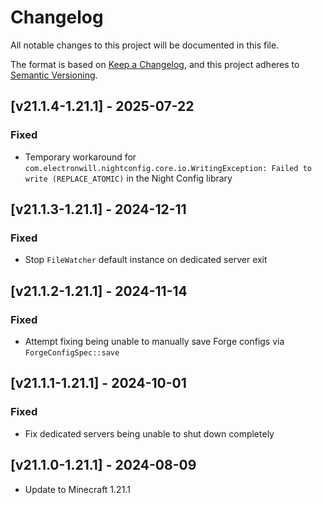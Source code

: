 # Changelog
All notable changes to this project will be documented in this file.

The format is based on [Keep a Changelog](https://keepachangelog.com/en/1.0.0/),
and this project adheres to [Semantic Versioning](https://semver.org/spec/v2.0.0.html).

## [v21.1.4-1.21.1] - 2025-07-22
### Fixed
- Temporary workaround for `com.electronwill.nightconfig.core.io.WritingException: Failed to write (REPLACE_ATOMIC)` in the Night Config library

## [v21.1.3-1.21.1] - 2024-12-11
### Fixed
- Stop `FileWatcher` default instance on dedicated server exit

## [v21.1.2-1.21.1] - 2024-11-14
### Fixed
- Attempt fixing being unable to manually save Forge configs via `ForgeConfigSpec::save` 

## [v21.1.1-1.21.1] - 2024-10-01
### Fixed
- Fix dedicated servers being unable to shut down completely

## [v21.1.0-1.21.1] - 2024-08-09
- Update to Minecraft 1.21.1

[Keep a Changelog]: https://keepachangelog.com/en/1.0.0/
